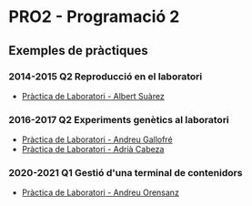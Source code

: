 # PRO2 - Programació 2

## Exemples de pràctiques

### 2014-2015 Q2 Reproducció en el laboratori

- [Pràctica de Laboratori - Albert Suàrez](https://github.com/AlbertSuarez/PRO2-Practice)


### 2016-2017 Q2 Experiments genètics al laboratori

- [Pràctica de Laboratori - Andreu Gallofré](https://github.com/atsuky/Practica-Pro2-Genetica)
- [Pràctica de Laboratori - Adrià Cabeza](https://github.com/adriacabeza/ProjectPRO2)


### 2020-2021 Q1 Gestió d'una terminal de contenidors

- [Pràctica de Laboratori - Andreu Orensanz](https://github.com/andyfratello/PRO2/tree/main/Pr%C3%A0ctica)
